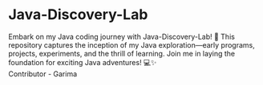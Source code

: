 # Java-Discovery-Lab
Embark on my Java coding journey with Java-Discovery-Lab! 🌱 This repository captures the inception of my Java exploration—early programs, projects, experiments, and the thrill of learning. Join me in laying the foundation for exciting Java adventures! 💻✨<br>
Contributor - Garima 
